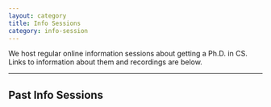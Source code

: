 ```yaml
---
layout: category
title: Info Sessions
category: info-session
---
```


We host regular online information sessions about getting a Ph.D. in CS.  Links to information about them and recordings are below.

<hr>

## Past Info Sessions
